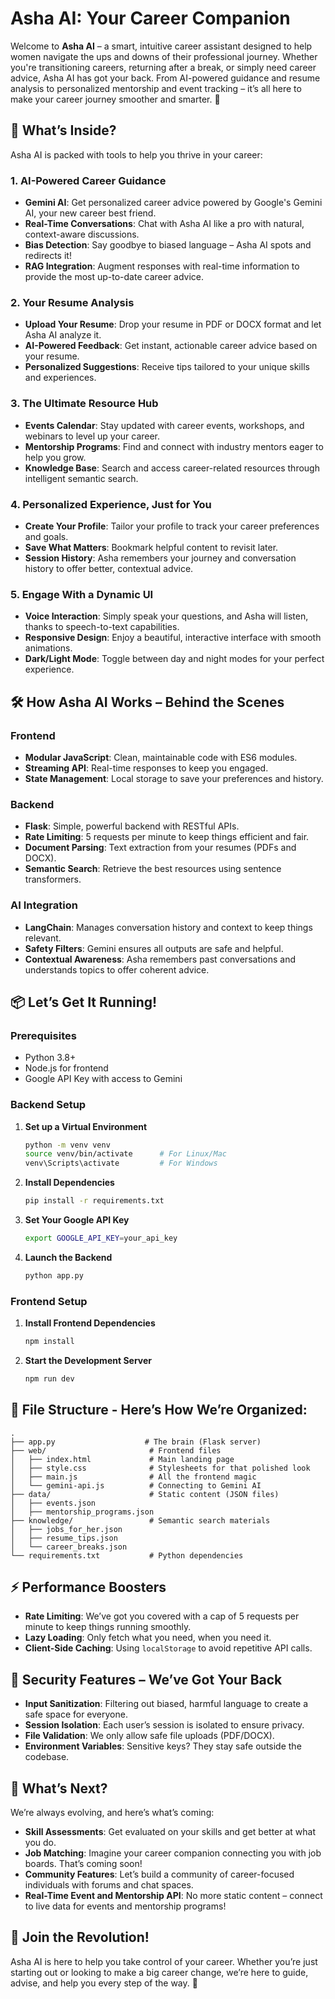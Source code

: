 # Asha AI: Your Career Companion

Welcome to **Asha AI** – a smart, intuitive career assistant designed to help women navigate the ups and downs of their professional journey. Whether you're transitioning careers, returning after a break, or simply need career advice, Asha AI has got your back. From AI-powered guidance and resume analysis to personalized mentorship and event tracking – it’s all here to make your career journey smoother and smarter. 🌟

## 🎯 What’s Inside?
Asha AI is packed with tools to help you thrive in your career:

### 1. AI-Powered Career Guidance
- **Gemini AI**: Get personalized career advice powered by Google's Gemini AI, your new career best friend.
- **Real-Time Conversations**: Chat with Asha AI like a pro with natural, context-aware discussions.
- **Bias Detection**: Say goodbye to biased language – Asha AI spots and redirects it!
- **RAG Integration**: Augment responses with real-time information to provide the most up-to-date career advice.

### 2. Your Resume Analysis
- **Upload Your Resume**: Drop your resume in PDF or DOCX format and let Asha AI analyze it.
- **AI-Powered Feedback**: Get instant, actionable career advice based on your resume.
- **Personalized Suggestions**: Receive tips tailored to your unique skills and experiences.

### 3. The Ultimate Resource Hub
- **Events Calendar**: Stay updated with career events, workshops, and webinars to level up your career.
- **Mentorship Programs**: Find and connect with industry mentors eager to help you grow.
- **Knowledge Base**: Search and access career-related resources through intelligent semantic search.

### 4. Personalized Experience, Just for You
- **Create Your Profile**: Tailor your profile to track your career preferences and goals.
- **Save What Matters**: Bookmark helpful content to revisit later.
- **Session History**: Asha remembers your journey and conversation history to offer better, contextual advice.

### 5. Engage With a Dynamic UI
- **Voice Interaction**: Simply speak your questions, and Asha will listen, thanks to speech-to-text capabilities.
- **Responsive Design**: Enjoy a beautiful, interactive interface with smooth animations.
- **Dark/Light Mode**: Toggle between day and night modes for your perfect experience.

## 🛠 How Asha AI Works – Behind the Scenes

### Frontend
- **Modular JavaScript**: Clean, maintainable code with ES6 modules.
- **Streaming API**: Real-time responses to keep you engaged.
- **State Management**: Local storage to save your preferences and history.

### Backend
- **Flask**: Simple, powerful backend with RESTful APIs.
- **Rate Limiting**: 5 requests per minute to keep things efficient and fair.
- **Document Parsing**: Text extraction from your resumes (PDFs and DOCX).
- **Semantic Search**: Retrieve the best resources using sentence transformers.

### AI Integration
- **LangChain**: Manages conversation history and context to keep things relevant.
- **Safety Filters**: Gemini ensures all outputs are safe and helpful.
- **Contextual Awareness**: Asha remembers past conversations and understands topics to offer coherent advice.

## 📦 Let’s Get It Running!

### Prerequisites
- Python 3.8+
- Node.js for frontend
- Google API Key with access to Gemini

### Backend Setup
1. **Set up a Virtual Environment**
   ```bash
   python -m venv venv
   source venv/bin/activate      # For Linux/Mac
   venv\Scripts\activate         # For Windows
   ```

2. **Install Dependencies**
   ```bash
   pip install -r requirements.txt
   ```

3. **Set Your Google API Key**
   ```bash
   export GOOGLE_API_KEY=your_api_key
   ```

4. **Launch the Backend**
   ```bash
   python app.py
   ```

### Frontend Setup
1. **Install Frontend Dependencies**
   ```bash
   npm install
   ```

2. **Start the Development Server**
   ```bash
   npm run dev
   ```

## 📁 File Structure - Here’s How We’re Organized:
```
.
├── app.py                    # The brain (Flask server)
├── web/                       # Frontend files
│   ├── index.html             # Main landing page
│   ├── style.css              # Stylesheets for that polished look
│   ├── main.js                # All the frontend magic
│   └── gemini-api.js          # Connecting to Gemini AI
├── data/                      # Static content (JSON files)
│   ├── events.json
│   ├── mentorship_programs.json
├── knowledge/                 # Semantic search materials
│   ├── jobs_for_her.json
│   ├── resume_tips.json
│   └── career_breaks.json
└── requirements.txt           # Python dependencies
```

## ⚡ Performance Boosters
- **Rate Limiting**: We’ve got you covered with a cap of 5 requests per minute to keep things running smoothly.
- **Lazy Loading**: Only fetch what you need, when you need it.
- **Client-Side Caching**: Using `localStorage` to avoid repetitive API calls.

## 🔐 Security Features – We’ve Got Your Back
- **Input Sanitization**: Filtering out biased, harmful language to create a safe space for everyone.
- **Session Isolation**: Each user’s session is isolated to ensure privacy.
- **File Validation**: We only allow safe file uploads (PDF/DOCX).
- **Environment Variables**: Sensitive keys? They stay safe outside the codebase.

## 🚀 What’s Next?
We’re always evolving, and here’s what’s coming:
- **Skill Assessments**: Get evaluated on your skills and get better at what you do.
- **Job Matching**: Imagine your career companion connecting you with job boards. That’s coming soon!
- **Community Features**: Let’s build a community of career-focused individuals with forums and chat spaces.
- **Real-Time Event and Mentorship API**: No more static content – connect to live data for events and mentorship programs!

## 💬 Join the Revolution!
Asha AI is here to help you take control of your career. Whether you’re just starting out or looking to make a big career change, we’re here to guide, advise, and help you every step of the way. 🚀
